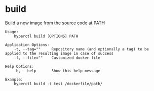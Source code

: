 # build

Build a new image from the source code at PATH

```
Usage:
	hyperctl build [OPTIONS] PATH

Application Options:
	-t, --tag=""     Repository name (and optionally a tag) to be applied to the resulting image in case of success
	-f, --file=""    Customized docker file

Help Options:
	-h, --help       Show this help message

Example:
	hyperctl build -t test /dockerfile/path/
```
